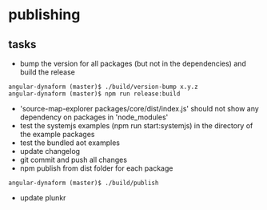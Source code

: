 # publishing

## tasks

* bump the version for all packages (but not in the dependencies) and build the release

```shell
angular-dynaform (master)$ ./build/version-bump x.y.z
angular-dynaform (master)$ npm run release:build
```

* 'source-map-explorer packages/core/dist/index.js' should not show any dependency on packages in 'node_modules'
* test the systemjs examples (npm run start:systemjs) in the directory of the example packages
* test the bundled aot examples
* update changelog
* git commit and push all changes
* npm publish from dist folder for each package

```shell
angular-dynaform (master)$ ./build/publish
```

* update plunkr
